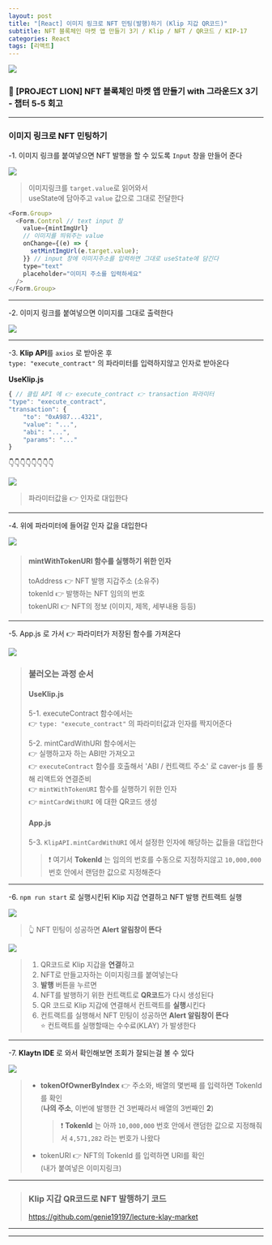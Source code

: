 ```yaml
---
layout: post
title: "[React] 이미지 링크로 NFT 민팅(발행)하기 (Klip 지갑 QR코드)"
subtitle: NFT 블록체인 마켓 앱 만들기 3기 / Klip / NFT / QR코드 / KIP-17
categories: React
tags: [리액트]
---
```


![](https://velog.velcdn.com/images/-__-/post/8e705f07-fde2-452c-8983-a92d34960af0/image.png)

### 🦁 [PROJECT LION] NFT 블록체인 마켓 앱 만들기 with 그라운드X 3기 - 챕터 5-5 회고

---

### 이미지 링크로 NFT 민팅하기

-1. 이미지 링크를 붙여넣으면 NFT 발행을 할 수 있도록 `Input` 창을 만들어 준다

![](https://velog.velcdn.com/images/-__-/post/0858b9da-1d2d-465a-9ef5-19da2fb0ed40/image.png)

> 이미지링크를 `target.value`로 읽어와서<br>
> useState에 담아주고 `value` 값으로 그대로 전달한다

```js
<Form.Group>
  <Form.Control // text input 창
    value={mintImgUrl}
    // 이미지를 띄워주는 value
    onChange={(e) => {
      setMintImgUrl(e.target.value);
    }} // input 창에 이미지주소를 입력하면 그대로 useState에 담긴다
    type="text"
    placeholder="이미지 주소를 입력하세요"
  />
</Form.Group>
```

---

-2. 이미지 링크를 붙여넣으면 이미지를 그대로 출력한다

![](https://velog.velcdn.com/images/-__-/post/16790590-7de2-4f1a-a22e-3ddd6cae12a2/image.gif)

---

-3. **Klip API**를 `axios` 로 받아온 후<br>
`type: "execute_contract"` 의 파라미터를 입력하지않고 인자로 받아온다

**UseKlip.js**

```js
{ // 클립 API 에 👉 execute_contract 👉 transaction 파라미터
"type": "execute_contract",
"transaction": {
	"to": "0xA987...4321",
	"value": "...",
	"abi": "...",
	"params": "..."
}
```

👇👇👇👇👇👇👇👇

![](https://velog.velcdn.com/images/-__-/post/8cd5dea8-f2ce-4c73-8efc-fd02902c8e2b/image.png)

> 파라미터값을 👉 인자로 대입한다

---

-4. 위에 파라미터에 들어갈 인자 값을 대입한다

![](https://velog.velcdn.com/images/-__-/post/23a33cd8-0c83-4aa2-9fdc-2702ffdc5ecf/image.png)

> #### mintWithTokenURI 함수를 실행하기 위한 인자
>
> toAddress 👉 NFT 발행 지갑주소 (소유주)<br>
> tokenId 👉 발행하는 NFT 임의의 번호<br>
> tokenURI 👉 NFT의 정보 (이미지, 제목, 세부내용 등등)

---

-5. App.js 로 가서 👉 파라미터가 저장된 함수를 가져온다

![](https://velog.velcdn.com/images/-__-/post/2b6cc6cc-aae4-4fbd-8926-798c51c1992b/image.png)

> ### 불러오는 과정 순서
>
> #### UseKlip.js
>
> 5-1. executeContract 함수에서는<br>
> 👉 `type: "execute_contract"` 의 파라미터값과 인자를 짝지어준다<br>
>
> 5-2. mintCardWithURI 함수에서는<br>
> 👉 실행하고자 하는 ABI만 가져오고<br>
> 👉 `executeContract` 함수를 호출해서 'ABI / 컨트랙트 주소' 로 caver-js 를 통해 리액트와 연결준비<br>
> 👉 `mintWithTokenURI` 함수를 실행하기 위한 인자<br>
> 👉 `mintCardWithURI` 에 대한 QR코드 생성<br>
>
> #### App.js
>
> 5-3. `KlipAPI.mintCardWithURI` 에서 설정한 인자에 해당하는 값들을 대입한다<br>
>
> > ❗ 여기서 **TokenId** 는 임의의 번호를 수동으로 지정하지않고 `10,000,000` 번호 안에서 랜덤한 값으로 지정해준다

---

-6. `npm run start` 로 실행시킨뒤 Klip 지갑 연결하고 NFT 발행 컨트랙트 실행

![](https://velog.velcdn.com/images/-__-/post/2fee05ec-8bfe-4492-b5b7-075908e44284/image.gif)

> 👆 NFT 민팅이 성공하면 **Alert 알림창이 뜬다**

![](https://velog.velcdn.com/images/-__-/post/07360e06-e0f6-4366-81fe-df7060e92b1a/image.png)

> 1. QR코드로 Klip 지갑을 **연결**하고<br>
> 2. NFT로 만들고자하는 이미지링크를 붙여넣는다<br>
> 3. **발행** 버튼을 누르면<br>
> 4. NFT를 발행하기 위한 컨트랙트로 **QR코드**가 다시 생성된다<br>
> 5. QR 코드로 Klip 지갑에 연결해서 컨트랙트를 **실행**시킨다<br>
> 6. 컨트랙트를 실행해서 NFT 민팅이 성공하면 **Alert 알림창이 뜬다**<br>
>    ⭐ 컨트랙트를 실행할때는 수수료(KLAY) 가 발생한다

---

-7. **Klaytn IDE** 로 와서 확인해보면 조회가 잘되는걸 볼 수 있다

![](https://velog.velcdn.com/images/-__-/post/fdd68804-55e5-49f6-8119-43cb94d0837e/image.png)

> - **tokenOfOwnerByIndex** 👉 주소와, 배열의 몇번째 를 입력하면 TokenId 를 확인<br>
>   (**나의 주소**, 이번에 발행한 건 3번째라서 배열의 3번째인 **2**)<br>
>
>   > ❗ **TokenId** 는 아까 `10,000,000` 번호 안에서 랜덤한 값으로 지정해줘서 `4,571,282` 라는 번호가 나왔다<br>
>
> - tokenURI 👉 NFT의 TokenId 를 입력하면 URI를 확인<br>
>   (내가 붙여넣은 이미지링크)

---

> ### Klip 지갑 QR코드로 NFT 발행하기 코드
>
> <https://github.com/genie19197/lecture-klay-market>

---

---
